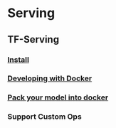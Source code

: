 # Serving

## TF-Serving

### [Install](https://github.com/tensorflow/serving/blob/master/tensorflow_serving/g3doc/setup.md)

### [Developing with Docker](https://github.com/tensorflow/serving/blob/master/tensorflow_serving/g3doc/building_with_docker.md)

### [Pack your model into docker](https://github.com/tensorflow/serving/blob/master/tensorflow_serving/g3doc/docker.md#creating-your-own-serving-image)

### Support Custom Ops
